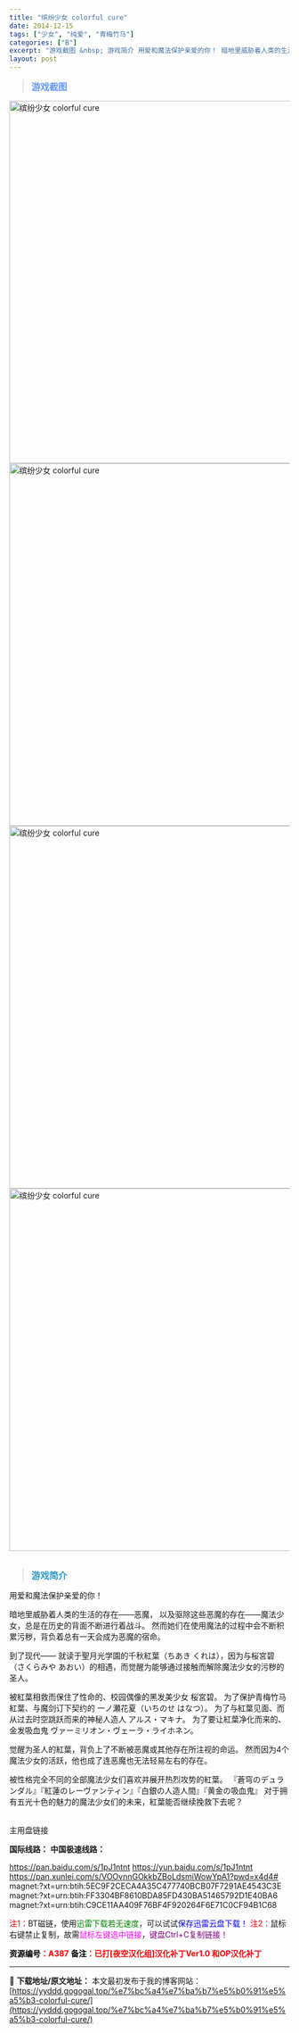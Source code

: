```yaml
---
title: "缤纷少女 colorful cure"
date: 2014-12-15
tags: ["少女", "纯爱", "青梅竹马"]
categories: ["B"]
excerpt: "游戏截图 &nbsp; 游戏简介 用爱和魔法保护亲爱的你！ 暗地里威胁着人类的生活的存在——恶魔， 以及驱除这些恶魔的存在——魔法少女，总是在历史的背面不断进行着战斗。 然而她们在使用魔法的过程中会不断积累污秽，背负着总有一天会成为恶魔的宿命。 到了现代—— 就读于聖月光学園的千秋紅葉（ちあき くれ&hellip;"
layout: post
---
```


<div>
<blockquote><b><span style="font-size: 12pt; color: #6699ff;">游戏截图</span></b></blockquote>
<div><img title="点击放大" src="https://yyddd.gogogal.top/wp-content/uploads/2025/04/20250424_680a1b226b34a.webp" alt="缤纷少女 colorful cure" width="650" /></div>
<div><img title="点击放大" src="https://yyddd.gogogal.top/wp-content/uploads/2025/04/20250424_680a1b244015b.webp" alt="缤纷少女 colorful cure" width="650" /></div>
<div><img title="点击放大" src="https://yyddd.gogogal.top/wp-content/uploads/2025/04/20250424_680a1b26a8d7c.webp" alt="缤纷少女 colorful cure" width="650" /></div>
<div><img title="点击放大" src="https://yyddd.gogogal.top/wp-content/uploads/2025/04/20250424_680a1b2862189.webp" alt="缤纷少女 colorful cure" width="650" /></div>
&nbsp;
<blockquote><b><span style="font-size: 12pt; color: #3399cc;">游戏简介</span></b></blockquote>
<div>

用爱和魔法保护亲爱的你！

暗地里威胁着人类的生活的存在——恶魔，
以及驱除这些恶魔的存在——魔法少女，总是在历史的背面不断进行着战斗。
然而她们在使用魔法的过程中会不断积累污秽，背负着总有一天会成为恶魔的宿命。

到了现代——
就读于聖月光学園的千秋紅葉（ちあき くれは），因为与桜宮碧（さくらみや あおい）的相遇，而觉醒为能够通过接触而解除魔法少女的污秽的圣人。

被紅葉相救而保住了性命的、校园偶像的黑发美少女 桜宮碧。
为了保护青梅竹马紅葉、与魔剑订下契约的 一ノ瀬花夏（いちのせ はなつ）。
为了与紅葉见面、而从过去时空跳跃而来的神秘人造人 アルス・マキナ。
为了要让紅葉净化而来的、金发吸血鬼 ヴァーミリオン・ヴェーラ・ライホネン。

觉醒为圣人的紅葉，背负上了不断被恶魔或其他存在所注视的命运。
然而因为4个魔法少女的活跃，他也成了连恶魔也无法轻易左右的存在。

被性格完全不同的全部魔法少女们喜欢并展开热烈攻势的紅葉。
『蒼穹のデュランダル』『紅蓮のレーヴァンティン』『白銀の人造人間』『黄金の吸血鬼』
对于拥有五光十色的魅力的魔法少女们的未来，紅葉能否继续挽救下去呢？

</div>
&nbsp;

</div>
<div class="panel panel-primary">
<div class="panel-heading">主用盘链接</div>
<div class="panel-body">

<b>国际线路：</b>
<b>中国极速线路：</b>

<!--wechatfans start-->
https://pan.baidu.com/s/1pJ1ntnt
https://yun.baidu.com/s/1pJ1ntnt
https://pan.xunlei.com/s/VOOvnnGOkkbZBoLdsmiWowYpA1?pwd=x4d4#
magnet:?xt=urn:btih:5EC9F2CECA4A35C477740BCB07F7291AE4543C3E
magnet:?xt=urn:btih:FF3304BF8610BDA85FD430BA51465792D1E40BA6
magnet:?xt=urn:btih:C9CE11AA409F76BF4F920264F6E71C0CF94B1C68

<!--wechatfans end-->
<span style="color: #ff0000;">注1：</span>BT磁链，使用<span style="color: #008000;">迅雷下载若无速度</span>，可以试试<span style="color: #0000ff;">保存迅雷云盘下载！</span>
<span style="color: #ff0000;">注2：</span>鼠标右键禁止复制，故需<span style="color: #ff00ff;">鼠标左键选中链接</span>，<span style="color: #800080;">键盘Ctrl+C复制链接！</span>

</div>
<div class="panel-footer"><span style="color: #ff0000;"><b><span style="color: #000000;">资源编号</span>：A387</b></span>
<span style="color: #ff0000;"><b><span style="color: #000000;">备注</span>：已打[夜空汉化组]汉化补丁Ver1.0 和OP汉化补丁</b></span></div>
</div>

---
📖 **下载地址/原文地址：** 本文最初发布于我的博客网站：[https://yyddd.gogogal.top/%e7%bc%a4%e7%ba%b7%e5%b0%91%e5%a5%b3-colorful-cure/](https://yyddd.gogogal.top/%e7%bc%a4%e7%ba%b7%e5%b0%91%e5%a5%b3-colorful-cure/)
